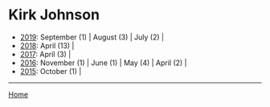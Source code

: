 # Kirk Johnson

  * [2019](./kirk-johnson-2019.md): 
      September (1) | 
      August (3) | 
      July (2) | 
  * [2018](./kirk-johnson-2018.md): 
      April (13) | 
  * [2017](./kirk-johnson-2017.md): 
      April (3) | 
  * [2016](./kirk-johnson-2016.md): 
      November (1) | 
      June (1) | 
      May (4) | 
      April (2) | 
  * [2015](./kirk-johnson-2015.md): 
      October (1) | 

----

[Home](../)
